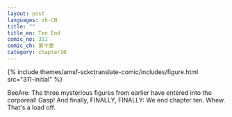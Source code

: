 ```yaml
---
layout: post
languages: zh-CN
title: ""
title_en: Ten End
comic_no: 311
comic_ch: 第十章
category: chapter10
---
```

{% include themes/amsf-sckctranslate-comic/includes/figure.html src="311-initial" %}

BeeAre: The three mysterious figures from earlier have entered into the corporeal! Gasp! And finally, FINALLY, FINALLY: We end chapter ten. Whew. That's a load off.
